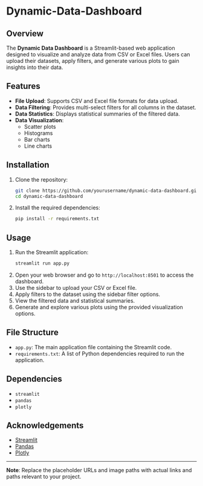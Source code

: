 # Dynamic-Data-Dashboard


## Overview
The **Dynamic Data Dashboard** is a Streamlit-based web application designed to visualize and analyze data from CSV or Excel files. Users can upload their datasets, apply filters, and generate various plots to gain insights into their data.

## Features
- **File Upload**: Supports CSV and Excel file formats for data upload.
- **Data Filtering**: Provides multi-select filters for all columns in the dataset.
- **Data Statistics**: Displays statistical summaries of the filtered data.
- **Data Visualization**:
  - Scatter plots
  - Histograms
  - Bar charts
  - Line charts

## Installation
1. Clone the repository:
    ```bash
    git clone https://github.com/yourusername/dynamic-data-dashboard.git
    cd dynamic-data-dashboard
    ```
2. Install the required dependencies:
    ```bash
    pip install -r requirements.txt
    ```

## Usage
1. Run the Streamlit application:
    ```bash
    streamlit run app.py
    ```
2. Open your web browser and go to `http://localhost:8501` to access the dashboard.
3. Use the sidebar to upload your CSV or Excel file.
4. Apply filters to the dataset using the sidebar filter options.
5. View the filtered data and statistical summaries.
6. Generate and explore various plots using the provided visualization options.

## File Structure
- `app.py`: The main application file containing the Streamlit code.
- `requirements.txt`: A list of Python dependencies required to run the application.


## Dependencies
- `streamlit`
- `pandas`
- `plotly`



## Acknowledgements
- [Streamlit](https://streamlit.io/)
- [Pandas](https://pandas.pydata.org/)
- [Plotly](https://plotly.com/)

---

**Note**: Replace the placeholder URLs and image paths with actual links and paths relevant to your project.
